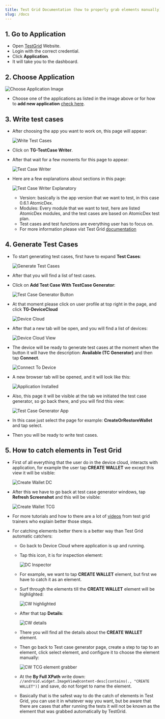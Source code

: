 ```yaml
---
title: Test Grid Documentation (how to properly grab elements manually)
slug: /docs
---
```


   ## 1. Go to Application
   - Open [TestGrid](https://dedicated3.testgrid.io/) Website.
   - Login with the correct credential.
   - Click **Application**.
   - It will take you to the dashboard.

   ## 2. Choose Application

   ![Choose Application Image](/images/choose_application.png)
   - Choose one of the applications as listed in the image above or for how to __add new application__ [check here](https://www.testgrid.io/docs/test-case-versioning-management).

   ## 3. Write test cases
   
   - After choosing the app you want to work on, this page will appear:
     
     ![Write Test Cases](/images/write_test_cases_button.png)
   - Click on __TG-TestCase Writer__.
   - After that wait for a few moments for this page to appear:
     
     ![Test Case Writer](/images/test_case_writer.png)
   - Here are a few explanations about sections in this page:

     ![Test Case Writer Explanatory](/images/test_case_writer_explanatory.png)
      - Version: basically is the app version that we want to test, in this case 0.6.1 AtomicDex.
      - Modules: Every module that we want to test, here are listed AtomicDex modules, and the test cases are based on AtomicDex test plan.
      - Test cases and test functions are everything user has to focus on.
      - For more information please vist Test Grid [documentation](https://www.testgrid.io/docs/document/category/documentation/automation-testing)
   
   ## 4. Generate Test Cases

   - To start generating test cases, first have to expand __Test Cases__:
     
     ![Generate Test Cases](/images/test_case_generator.png)
   - After that you will find a list of test cases.
   - Click on __Add Test Case With TestCase Generator__:
     
     ![Test Case Generator Button](/images/test_case_generator_button.png)
   - At that moment please click on user profile at top right in the page, and click __TG-DeviceCloud__
     
     ![Device Cloud](/images/device_cloud.png)
   - After that a new tab will be open, and you will find a list of devices:

     ![Device Cloud View](/images/device_cloud_view.png)
   - The device will be ready to generate test cases at the moment when the button it will have the description: __Available (TC Generator)__ and then tap __Connect__.

     ![Connect To Device](/images/connect_to_device.png)
   - A new browser tab will be opened, and it will look like this: 
     
     ![Application Installed](/images/application_in_device.png)
   - Also, this page it will be visible at the tab we initiated the test case generator, so go back there, and you will find this view:

     ![Test Case Generator App](/images/test_case_generator_app_view.png)
   - In this case just select the page for example: __CreateOrRestoreWallet__ and tap select.
   - Then you will be ready to write test cases.

   ## 5. How to catch elements in Test Grid

   - First of all everything that the user do in the device cloud, interacts with application, for example the user tap __CREATE WALLET__
     we except this view it will be visible:

     ![Create Wallet DC](/images/create_wallet_DC.png)
   - After this we have to go back at test case generator windows, tap __Refresh Screenshot__ and this will be visible:

     ![Create Wallet TCG](/images/create_wallet_TCG.png)
   - For more tutorials and how to there are a lot of [videos](https://www.youtube.com/@testgridno-codetestautomat7285/playlists) from test grid trainers who explain better those steps.
   - For catching elements better there is a better way than Test Grid automatic catchers:
     
     - Go back to Device Cloud where application is up and running.
     - Tap this icon, it is for inspection element:
       
       ![DC Inspector](/images/device_cloud_inspector.png)
     - For example, we want to tap __CREATE WALLET__ element, but first we have to catch it as an element.
     - Surf through the elements till the __CREATE WALLET__ element will be highlighted:
     
       ![CW highlighted](/images/create_wallet_DC_highlighted.png)
     - After that tap __Details__:
     
       ![CW details](/images/create_wallet_DC_details.png)
     - There you will find all the details about the __CREATE WALLET__ element.
     - Then go back to Test case generator page, create a step to tap to an element, click select element, and configure it to choose the element manually:
     
       ![CW TCG element grabber](/images/test_case_generator_element_grabber.png)
     - At the __By Full XPath__ write down: `//android.widget.ImageView@content-desc[contains(., "CREATE WALLET")]` and save, do not forget to name the element.
     - Basically that is the safest way to do the catch of elements in Test Grid, you can use it in whatever way you want, but be aware that there are cases that after running the tests it will not be known as the element that was grabbed automatically by TestGrid.
   

